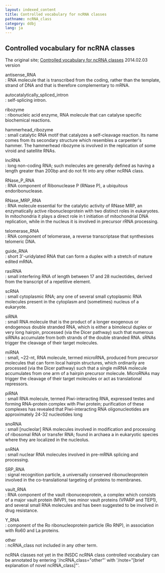 ```yaml
---
layout: indexed_content
title: Controlled vocabulary for ncRNA classes
pathname: ncRNA_class
category: ddbj
lang: ja
---
```


## Controlled vocabulary for ncRNA classes

The original site; [Controlled vocabulary for ncRNA classes](http://www.insdc.org/documents/ncrna-vocabulary) 2014.02.03 version


antisense_RNA  
: RNA molecule that is transcribed from the coding, rather than the
template, strand of DNA and that is therefore complementary to mRNA.

autocatalytically_spliced_intron  
: self-splicing intron.

ribozyme  
: ribonucleic acid enzyme, RNA molecule that can catalyse specific biochemical reactions.

hammerhead_ribozyme  
: small catalytic RNA motif that catalyzes a self-cleavage reaction. Its name comes from its secondary structure which resembles a carpenter's hammer. The hammerhead ribozyme is involved in the replication of some viroid and satellite RNAs.

lncRNA  
: long non-coding RNA; such molecules are generally defined as having a length greater than 200bp and do not fit into any other ncRNA class.

RNase_P_RNA  
: RNA component of Ribonuclease P (RNase P), a ubiquitous endoribonuclease.

RNase_MRP_RNA  
: RNA molecule essential for the catalytic activity of RNase MRP, an enzymatically active ribonucleoprotein with two distinct roles in eukaryotes. In mitochondria it plays a direct role in t initiation of mitochondrial DNA replication, while in the nucleus it is involved in precursor rRNA processing.

telomerase_RNA  
: RNA component of telomerase, a reverse transcriptase that synthesises telomeric DNA.

guide_RNA  
: short 3'-uridylated RNA that can form a duplex with a stretch of mature edited mRNA.

rasiRNA  
: small interfering RNA of length between 17 and 28 nucleotides, derived from the transcript of a repetitive element.

scRNA  
: small cytoplasmic RNA; any one of several small cytoplasmic RNA molecules present in the cytoplasm and (sometimes) nucleus of a eukaryote.

siRNA  
: small RNA molecule that is the product of a longer exogenous or endogenous double stranded RNA, which is either a bimolecul duplex or very long hairpin, processed (via the Dicer pathway) such that numerous siRNAs accumulate from both strands of the double stranded RNA. sRNAs trigger the cleavage of their target molecules.

miRNA  
: small, ~22-nt, RNA molecule, termed microRNA, produced from precursor molecules that can form local hairpin structures, which ordinarily are processed (via the Dicer pathway) such that a single miRNA molecule accumulates from one arm of a hairpin precursor molecule. MicroRNAs may trigger the cleavage of their target molecules or act as translational repressors.

piRNA  
: small RNA molecule, termed Piwi-interacting RNA, expressed  testes and forming RNA-protein complex with Piwi protein; purification of these complexes has revealed that Piwi-interacting RNA oligonucleotides are approximately 24-32 nucleotides long

snoRNA  
: small [nucleolar] RNA molecules involved in modification and processing of ribosomal RNA or transfer RNA; found in archaea a in eukaryotic species where they are localized in the nucleolus.

snRNA  
: small nuclear RNA molecules involved in pre-mRNA splicing and    processing.

SRP_RNA  
: signal recognition particle, a universally conserved ribonucleoprotein involved in the co-translational targeting of proteins to membranes.

vault_RNA  
: RNA component of the vault ribonuceoprotein, a complex which consists of a major vault protein (MVP), two minor vault proteins (VPARP and TEP1), and several small RNA molecules and has been suggested to be involved in drug resistance.

Y_RNA  
: component of the Ro ribonucleoprotein particle (Ro RNP), in association with Ro60 and La proteins.

other  
: ncRNA_class not included in any other term.

ncRNA classes not yet in the INSDC ncRNA class controlled vocabulary can be annotated by entering '/ncRNA_class="other"' with '/note="[brief explanation of novel ncRNA_class]"'.
